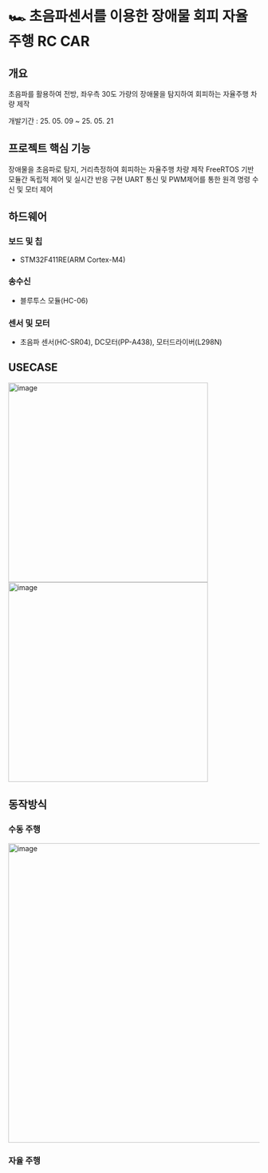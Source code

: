 # 🏎️ 초음파센서를 이용한 장애물 회피 자율주행 RC CAR

## 개요
초음파를 활용하여 전방, 좌우측 30도 가량의 장애물을 탐지하여 회피하는 자율주행 차량 제작

개발기간 : 25. 05. 09 ~ 25. 05. 21

## 프로젝트 핵심 기능
장애물을 초음파로 탐지, 거리측정하여 회피하는 자율주행 차량 제작
FreeRTOS 기반 모듈간 독립적 제어 및 실시간 반응 구현
UART 통신 및 PWM제어를 통한 원격 명령 수신 및 모터 제어

## 하드웨어

### 보드 및 칩 
- STM32F411RE(ARM Cortex-M4)

### 송수신
- 블루투스 모듈(HC-06)

### 센서 및 모터
- 초음파 센서(HC-SR04), DC모터(PP-A438), 모터드라이버(L298N)


## USECASE
<img width="400" alt="image" src="https://github.com/user-attachments/assets/c2674417-928c-4db5-8255-1341174fc670" />
<img width="400" alt="image" src="https://github.com/user-attachments/assets/57944843-db22-465c-af2c-c3ba5d16d44e" />

## 동작방식
### 수동 주행
<img width="600" alt="image" src="https://github.com/user-attachments/assets/e8eb32df-34fa-43cb-9fa9-98d408faae25" />


### 자율 주행



## 
